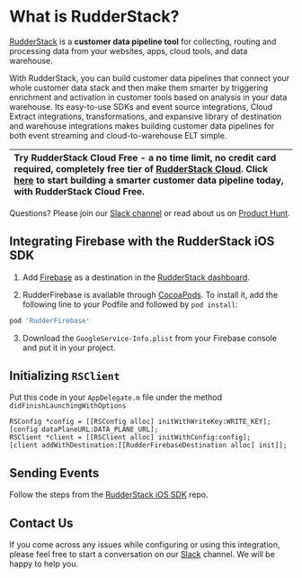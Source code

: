 # What is RudderStack?

[RudderStack](https://rudderstack.com/) is a **customer data pipeline tool** for collecting, routing and processing data from your websites, apps, cloud tools, and data warehouse.

With RudderStack, you can build customer data pipelines that connect your whole customer data stack and then make them smarter by triggering enrichment and activation in customer tools based on analysis in your data warehouse. Its easy-to-use SDKs and event source integrations, Cloud Extract integrations, transformations, and expansive library of destination and warehouse integrations makes building customer data pipelines for both event streaming and cloud-to-warehouse ELT simple. 

| Try **RudderStack Cloud Free** - a no time limit, no credit card required, completely free tier of [RudderStack Cloud](https://resources.rudderstack.com/rudderstack-cloud). Click [here](https://app.rudderlabs.com/signup?type=freetrial) to start building a smarter customer data pipeline today, with RudderStack Cloud Free. |
|:------|

Questions? Please join our [Slack channel](https://resources.rudderstack.com/join-rudderstack-slack) or read about us on [Product Hunt](https://www.producthunt.com/posts/rudderstack).

## Integrating Firebase with the RudderStack iOS SDK

1. Add [Firebase](http://firebase.google.com) as a destination in the [RudderStack dashboard](https://app.rudderstack.com/).

2. RudderFirebase is available through [CocoaPods](https://cocoapods.org). To install it, add the following line to your Podfile and followed by `pod install`:

```ruby
pod 'RudderFirebase'
```

3. Download the `GoogleService-Info.plist` from your Firebase console and put it in your project.

## Initializing ```RSClient```

Put this code in your ```AppDelegate.m``` file under the method ```didFinishLaunchingWithOptions```
```
RSConfig *config = [[RSConfig alloc] initWithWriteKey:WRITE_KEY];
[config dataPlaneURL:DATA_PLANE_URL];
RSClient *client = [[RSClient alloc] initWithConfig:config];
[client addWithDestination:[[RudderFirebaseDestination alloc] init]];
```

## Sending Events

Follow the steps from the [RudderStack iOS SDK](https://github.com/rudderlabs/rudder-sdk-ios#sending-events) repo.

## Contact Us

If you come across any issues while configuring or using this integration, please feel free to start a conversation on our [Slack](https://resources.rudderstack.com/join-rudderstack-slack) channel. We will be happy to help you.
